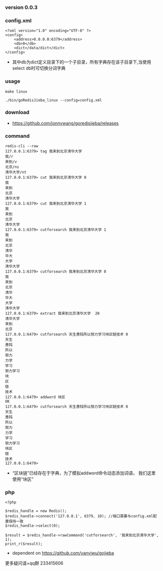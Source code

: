 ### version 0.0.3

### config.xml
```
<?xml version="1.0" encoding="UTF-8" ?>
<config>
    <address>0.0.0.0:6379</address>
    <db>0</db>
    <dict>/data/dict</dict>
</config>
```
* 其中db为dict定义目录下的一个子目录，所有字典存在该子目录下,当使用select db时可切换分词字典

### usage
```
make linux

./bin/goRedisJieba_linux --config=config.xml
```

### download
* https://github.com/jonnywang/goredisjieba/releases

### command
```
redis-cli --raw
127.0.0.1:6379> tag 我来到北京清华大学
我/r
来到/v
北京/ns
清华大学/nt
127.0.0.1:6379> cut 我来到北京清华大学 0
我
来到
北京
清华大学
127.0.0.1:6379> cut 我来到北京清华大学 1
我
来到
北京
清华大学
127.0.0.1:6379> cutforsearch 我来到北京清华大学 1
我
来到
北京
清华
华大
大学
清华大学
127.0.0.1:6379> cutforsearch 我来到北京清华大学 0
我
来到
北京
清华
华大
大学
清华大学
127.0.0.1:6379> extract 我来到北京清华大学  20
清华大学
来到
北京
127.0.0.1:6479> cutforsearch 天生愚钝所以努力学习块区链技术 0
天生
愚钝
所以
努力
力学
学习
努力学习
块
区
链
技术
127.0.0.1:6479> addword 块区
OK
127.0.0.1:6479> cutforsearch 天生愚钝所以努力学习块区链技术 0
天生
愚钝
所以
努力
力学
学习
努力学习
块区
链
技术
127.0.0.1:6479>
```
* “区块链”已经存在于字典，为了模拟addword命令动态添加词语， 我们这里使用“块区”

### php
```
<?php

$redis_handle = new Redis();
$redis_handle->connect('127.0.0.1', 6379, 10); //端口需要与config.xml配置保持一致
$redis_handle->select(0);

$result = $redis_handle->rawCommand('cutforsearch', '我来到北京清华大学', 1);
print_r($result);
```

* dependent on https://github.com/yanyiwu/gojieba 

更多疑问请+qq群 233415606
